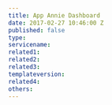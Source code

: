 ```yaml
---
title: App Annie Dashboard
date: 2017-02-27 10:46:00 Z
published: false
type: 
servicename: 
related1: 
related2: 
related3: 
templateversion: 
related4: 
others: 
---
```


